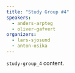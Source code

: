 ```yaml
---
title: "Study Group #4"
speakers:
  - anders-arpteg
  - oliver-gafvert
organizers:
  - lars-sjosund
  - anton-osika
---
```

`study-group_4` content.

